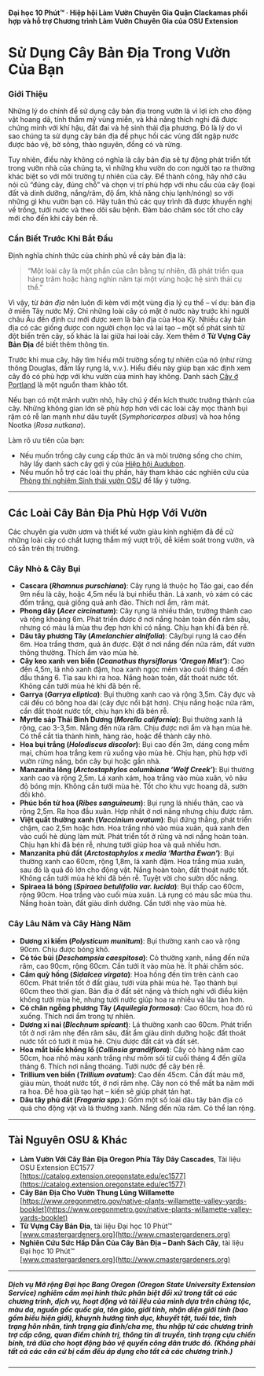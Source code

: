 #### Đại học 10 Phút™ · Hiệp hội Làm Vườn Chuyên Gia Quận Clackamas phối hợp và hỗ trợ Chương trình Làm Vườn Chuyên Gia của OSU Extension

# Sử Dụng Cây Bản Địa Trong Vườn Của Bạn

### Giới Thiệu

Những lý do chính để sử dụng cây bản địa trong vườn là vì lợi ích cho động vật hoang dã, tính thẩm mỹ vùng miền, và khả năng thích nghi đã được chứng minh với khí hậu, đất đai và hệ sinh thái địa phương. Đó là lý do vì sao chúng ta sử dụng cây bản địa để phục hồi các vùng đất ngập nước được bảo vệ, bờ sông, thảo nguyên, đồng cỏ và rừng.

Tuy nhiên, điều này không có nghĩa là cây bản địa sẽ tự động phát triển tốt trong vườn nhà của chúng ta, vì những khu vườn do con người tạo ra thường khác biệt so với môi trường tự nhiên của cây. Để thành công, hãy nhớ câu nói cũ “đúng cây, đúng chỗ” và chọn vị trí phù hợp với nhu cầu của cây (loại đất và dinh dưỡng, nắng/râm, độ ẩm, khả năng chịu lạnh/nóng) so với những gì khu vườn bạn có. Hãy tuân thủ các quy trình đã được khuyến nghị về trồng, tưới nước và theo dõi sâu bệnh. Đảm bảo chăm sóc tốt cho cây mới cho đến khi cây bén rễ.

### Cần Biết Trước Khi Bắt Đầu

Định nghĩa chính thức của chính phủ về cây bản địa là:

> “Một loài cây là một phần của cân bằng tự nhiên, đã phát triển qua hàng trăm hoặc hàng nghìn năm tại một vùng hoặc hệ sinh thái cụ thể.”

Vì vậy, từ *bản địa* nên luôn đi kèm với một vùng địa lý cụ thể – ví dụ: bản địa ở miền Tây nước Mỹ. Chỉ những loài cây có mặt ở nước này trước khi người châu Âu đến định cư mới được xem là bản địa của Hoa Kỳ. Nhiều cây bản địa có các giống được con người chọn lọc và lai tạo – một số phát sinh từ đột biến trên cây, số khác là lai giữa hai loài cây. Xem thêm ở **Từ Vựng Cây Bản Địa** để biết thêm thông tin.

Trước khi mua cây, hãy tìm hiểu môi trường sống tự nhiên của nó (như rừng thông Douglas, đầm lầy rụng lá, v.v.). Hiểu điều này giúp bạn xác định xem cây đó có phù hợp với khu vườn của mình hay không. Danh sách [Cây ở Portland](https://www.portlandoregon.gov/citycode/article/322280) là một nguồn tham khảo tốt.

Nếu bạn có một mảnh vườn nhỏ, hãy chú ý đến kích thước trưởng thành của cây. Những không gian lớn sẽ phù hợp hơn với các loài cây mọc thành bụi rậm có rễ lan mạnh như dâu tuyết (*Symphoricarpos albus*) và hoa hồng Nootka (*Rosa nutkana*).

Làm rõ ưu tiên của bạn:

- Nếu muốn trồng cây cung cấp thức ăn và môi trường sống cho chim, hãy lấy danh sách cây gợi ý của [Hiệp hội Audubon](https://www.audubon.org/native-plants).
- Nếu muốn hỗ trợ các loài thụ phấn, hãy tham khảo các nghiên cứu của [Phòng thí nghiệm Sinh thái vườn OSU](http://blogs.oregonstate.edu/gardenecologylab/) để lấy ý tưởng.

---

## Các Loài Cây Bản Địa Phù Hợp Với Vườn

Các chuyên gia vườn ươm và thiết kế vườn giàu kinh nghiệm đã đề cử những loài cây có chất lượng thẩm mỹ vượt trội, dễ kiểm soát trong vườn, và có sẵn trên thị trường.

### Cây Nhỏ & Cây Bụi

- **Cascara (*Rhamnus purschiana*)**: Cây rụng lá thuộc họ Táo gai, cao đến 9m nếu là cây, hoặc 4,5m nếu là bụi nhiều thân. Lá xanh, vỏ xám có các đốm trắng, quả giống quả anh đào. Thích nơi ẩm, râm mát.
- **Phong dây (*Acer circinatum*)**: Cây rụng lá nhiều thân, trưởng thành cao và rộng khoảng 6m. Phát triển được ở nơi nắng hoàn toàn đến râm sâu, nhưng có màu lá mùa thu đẹp hơn khi có nắng. Chịu hạn khi đã bén rễ.
- **Dâu tây phương Tây (*Amelanchier alnifolia*)**: Cây/bụi rụng lá cao đến 6m. Hoa trắng thơm, quả ăn được. Đặt ở nơi nắng đến nửa râm, đất vườn thông thường. Thích ẩm vào mùa hè.
- **Cây keo xanh ven biển (*Ceanothus thyrsiflorus ‘Oregon Mist’*)**: Cao đến 4,5m, lá nhỏ xanh đậm, hoa xanh ngọc mềm vào cuối tháng 4 đến đầu tháng 6. Tỉa sau khi ra hoa. Nắng hoàn toàn, đất thoát nước tốt. Không cần tưới mùa hè khi đã bén rễ.
- **Garrya (*Garrya eliptica*)**: Bụi thường xanh cao và rộng 3,5m. Cây đực và cái đều có bông hoa dài (cây đực nổi bật hơn). Chịu nắng hoặc nửa râm, cần đất thoát nước tốt, chịu hạn khi đã bén rễ.
- **Myrtle sáp Thái Bình Dương (*Morella california*)**: Bụi thường xanh lá rộng, cao 3-3,5m. Nắng đến nửa râm. Chịu được nơi ẩm và hạn mùa hè. Có thể cắt tỉa thành hình, hàng rào, hoặc để thành cây nhỏ.
- **Hoa bụi trắng (*Holodiscus discolor*)**: Bụi cao đến 3m, dáng cong mềm mại, chùm hoa trắng kem rủ xuống vào mùa hè. Chịu hạn, phù hợp với vườn rừng nắng, bồn cây bụi hoặc gần nhà.
- **Manzanita lông (*Arctostaphylos columbiana ‘Wolf Creek’*)**: Bụi thường xanh cao và rộng 2,5m. Lá xanh xám, hoa trắng vào mùa xuân, vỏ nâu đỏ bóng mịn. Không cần tưới mùa hè. Tốt cho khu vực hoang dã, sườn đồi khô.
- **Phúc bồn tử hoa (*Ribes sanguineum*)**: Bụi rụng lá nhiều thân, cao và rộng 2,5m. Ra hoa đầu xuân. Hợp nhất ở nơi nắng nhưng chịu được râm.
- **Việt quất thường xanh (*Vaccinium ovatum*)**: Bụi đứng thẳng, phát triển chậm, cao 2,5m hoặc hơn. Hoa trắng nhỏ vào mùa xuân, quả xanh đen vào cuối hè dùng làm mứt. Phát triển tốt ở rừng và nơi nắng hoàn toàn. Chịu hạn khi đã bén rễ, nhưng tưới giúp hoa và quả nhiều hơn.
- **Manzanita phủ đất (*Arctostaphylos x media ‘Martha Ewan’*)**: Bụi thường xanh cao 60cm, rộng 1,8m, lá xanh đậm. Hoa trắng mùa xuân, sau đó là quả đỏ lớn cho động vật. Nắng hoàn toàn, đất thoát nước tốt. Không cần tưới mùa hè khi đã bén rễ. Tuyệt vời cho sườn dốc nắng.
- **Spiraea lá bóng (*Spiraea betulifolia var. lucida*)**: Bụi thấp cao 60cm, rộng 90cm. Hoa trắng vào cuối mùa xuân. Lá rụng có màu sắc mùa thu. Nắng hoàn toàn, đất giàu dinh dưỡng. Cần tưới nhẹ vào mùa hè.

### Cây Lâu Năm và Cây Hàng Năm

- **Dương xỉ kiếm (*Polysticum munitum*)**: Bụi thường xanh cao và rộng 90cm. Chịu được bóng khô.
- **Cỏ tóc búi (*Deschampsia caespitosa*)**: Cỏ thường xanh, nắng đến nửa râm, cao 90cm, rộng 60cm. Cần tưới ít vào mùa hè. Ít phải chăm sóc.
- **Cẩm quỳ hồng (*Sidalcea virgata*)**: Hoa hồng đến tím trên cành cao 60cm. Phát triển tốt ở đất giàu, tưới vừa phải mùa hè. Tạo thành bụi 60cm theo thời gian. Bản địa ở đất sét nặng và thích nghi với điều kiện không tưới mùa hè, nhưng tưới nước giúp hoa ra nhiều và lâu tàn hơn.
- **Cỏ chân ngỗng phương Tây (*Aquilegia formosa*)**: Cao 60cm, hoa đỏ rủ xuống. Thích nơi ẩm trong tự nhiên.
- **Dương xỉ nai (*Blechnum spicant*)**: Lá thường xanh cao 60cm. Phát triển tốt ở nơi râm nhẹ đến râm sâu, đất ẩm giàu dinh dưỡng hoặc đất thoát nước tốt có tưới ít mùa hè. Chịu được đất cát và đất sét.
- **Hoa mắt biếc khổng lồ (*Collinsia grandiflora*)**: Cây cỏ hàng năm cao 50cm, hoa nhỏ màu xanh trắng như mõm sói từ cuối tháng 4 đến giữa tháng 6. Thích nơi nắng thoáng. Tưới nước để cây bén rễ.
- **Trillium ven biển (*Trillium ovatum*)**: Cao đến 45cm. Cần đất màu mỡ, giàu mùn, thoát nước tốt, ở nơi râm nhẹ. Cây non có thể mất ba năm mới ra hoa. Để hoa già tạo hạt – kiến sẽ giúp phát tán hạt.
- **Dâu tây phủ đất (*Fragaria spp.*)**: Gồm một số loài dâu tây bản địa có quả cho động vật và lá thường xanh. Nắng đến nửa râm. Có thể lan rộng.

---

## Tài Nguyên OSU & Khác

- **Làm Vườn Với Cây Bản Địa Oregon Phía Tây Dãy Cascades**, Tài liệu OSU Extension EC1577  
  [https://catalog.extension.oregonstate.edu/ec1577](https://catalog.extension.oregonstate.edu/ec1577)
- **Cây Bản Địa Cho Vườn Thung Lũng Willamette**  
  [https://www.oregonmetro.gov/native-plants-willamette-valley-yards-booklet](https://www.oregonmetro.gov/native-plants-willamette-valley-yards-booklet)
- **Từ Vựng Cây Bản Địa**, tài liệu Đại học 10 Phút™  
  [www.cmastergardeners.org](http://www.cmastergardeners.org)
- **Nghiên Cứu Sức Hấp Dẫn Của Cây Bản Địa – Danh Sách Cây**, tài liệu Đại học 10 Phút™  
  [www.cmastergardeners.org](http://www.cmastergardeners.org)

---

##### Dịch vụ Mở rộng Đại học Bang Oregon (Oregon State University Extension Service) nghiêm cấm mọi hình thức phân biệt đối xử trong tất cả các chương trình, dịch vụ, hoạt động và tài liệu của mình dựa trên chủng tộc, màu da, nguồn gốc quốc gia, tôn giáo, giới tính, nhận diện giới tính (bao gồm biểu hiện giới), khuynh hướng tình dục, khuyết tật, tuổi tác, tình trạng hôn nhân, tình trạng gia đình/cha mẹ, thu nhập từ các chương trình trợ cấp công, quan điểm chính trị, thông tin di truyền, tình trạng cựu chiến binh, trả đũa cho hoạt động bảo vệ quyền công dân trước đó. (Không phải tất cả các căn cứ bị cấm đều áp dụng cho tất cả các chương trình.)
---